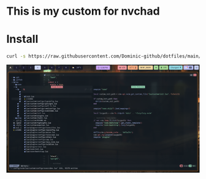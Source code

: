 # This is my custom for nvchad

# Install

```bash
curl -s https://raw.githubusercontent.com/Dominic-github/dotfiles/main/bin/install.sh | bash

```

<img src="../.github/assets/findfile.png"></img>

